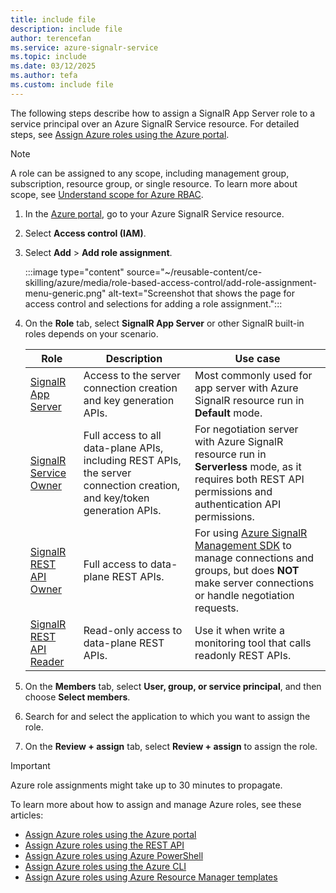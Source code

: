 ```yaml
---
title: include file
description: include file
author: terencefan
ms.service: azure-signalr-service
ms.topic: include
ms.date: 03/12/2025
ms.author: tefa
ms.custom: include file
---
```


The following steps describe how to assign a SignalR App Server role to a service principal over an Azure SignalR Service resource. For detailed steps, see [Assign Azure roles using the Azure portal](/azure/role-based-access-control/role-assignments-portal.yml).

> [!NOTE]
> A role can be assigned to any scope, including management group, subscription, resource group, or single resource. To learn more about scope, see [Understand scope for Azure RBAC](../role-based-access-control/scope-overview.md).

1. In the [Azure portal](https://portal.azure.com/), go to your Azure SignalR Service resource.

1. Select **Access control (IAM)**.

1. Select **Add** > **Add role assignment**.

   :::image type="content" source="~/reusable-content/ce-skilling/azure/media/role-based-access-control/add-role-assignment-menu-generic.png" alt-text="Screenshot that shows the page for access control and selections for adding a role assignment.":::

1. On the **Role** tab, select **SignalR App Server** or other SignalR built-in roles depends on your scenario.

   | Role                                                                                              | Description                                                                                               | Use case                                                                                                                                     |
   | ------------------------------------------------------------------------------------------------- | --------------------------------------------------------------------------------------------------------- | -------------------------------------------------------------------------------------------------------------------------------------------- |
   | [SignalR App Server](/azure/role-based-access-control/built-in-roles.md#signalr-app-server)           | Access to the server connection creation and key generation APIs.                                                | Most commonly used for app server with Azure SignalR resource run in **Default** mode.                                                                                                             |
   | [SignalR Service Owner](/azure/role-based-access-control/built-in-roles.md#signalr-service-owner)     | Full access to all data-plane APIs, including REST APIs, the server connection creation, and key/token generation APIs. | For negotiation server with Azure SignalR resource run in **Serverless** mode, as it requires both REST API permissions and authentication API permissions. |
   | [SignalR REST API Owner](/azure/role-based-access-control/built-in-roles.md#signalr-rest-api-owner)   | Full access to data-plane REST APIs.                                                                      | For using [Azure SignalR Management SDK](/azure/azure-signalr/signalr-howto-use-management-sdk) to manage connections and groups, but does **NOT** make server connections or handle negotiation requests.                          |
   | [SignalR REST API Reader](/azure/role-based-access-control/built-in-roles.md#signalr-rest-api-reader) | Read-only access to data-plane REST APIs.                                                                 | Use it when write a monitoring tool that calls readonly REST APIs.                                      |


1. On the **Members** tab, select **User, group, or service principal**, and then choose **Select members**.

1. Search for and select the application to which you want to assign the role.

1. On the **Review + assign** tab, select **Review + assign** to assign the role.

> [!IMPORTANT]
> Azure role assignments might take up to 30 minutes to propagate.

To learn more about how to assign and manage Azure roles, see these articles:

- [Assign Azure roles using the Azure portal](/azure/role-based-access-control/role-assignments-portal.yml)
- [Assign Azure roles using the REST API](/azure/role-based-access-control/role-assignments-rest.md)
- [Assign Azure roles using Azure PowerShell](/azure/role-based-access-control/role-assignments-powershell.md)
- [Assign Azure roles using the Azure CLI](/azure/role-based-access-control/role-assignments-cli.md)
- [Assign Azure roles using Azure Resource Manager templates](/azure/role-based-access-control/role-assignments-template.md)